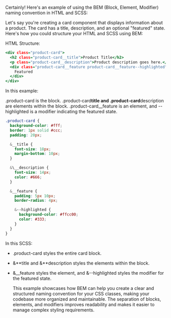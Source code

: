 Certainly! Here's an example of using the BEM (Block, Element, Modifier) naming convention in HTML and SCSS:

Let's say you're creating a card component that displays information about a product. The card has a title, description, and an optional "featured" state. Here's how you could structure your HTML and SCSS using BEM:

HTML Structure:

```htm
<div class="product-card">
  <h2 class="product-card__title">Product Title</h2>
  <p class="product-card__description">Product description goes here.</p>
  <div class="product-card__feature product-card__feature--highlighted">
    Featured
  </div>
</div>
```

In this example:

.product-card is the block.
.product-card**title and .product-card**description are elements within the block.
.product-card\_\_feature is an element, and --highlighted is a modifier indicating the featured state.

```scss
.product-card {
  background-color: #fff;
  border: 1px solid #ccc;
  padding: 20px;

  &__title {
    font-size: 18px;
    margin-bottom: 10px;
  }

  &\__description {
    font-size: 14px;
    color: #666;
  }

  &__feature {
    padding: 5px 10px;
    border-radius: 4px;

    &--highlighted {
      background-color: #ffcc00;
      color: #333;
    }
  }
}
```

In this SCSS:

- .product-card styles the entire card block.
- &**title and &**description styles the elements within the block.
- &\_\_feature styles the element, and &--highlighted styles the modifier for the featured state.

  This example showcases how BEM can help you create a clear and structured naming convention for your CSS classes, making your codebase more organized and maintainable. The separation of blocks, elements, and modifiers improves readability and makes it easier to manage complex styling requirements.
